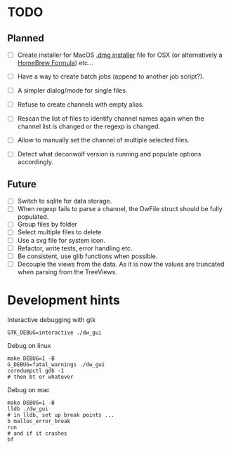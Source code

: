 # TODO

## Planned
- [ ] Create installer for MacOS
 [.dmg installer](https://mesonbuild.com/Creating-OSX-packages.html)
 file for OSX (or alternatively a [HomeBrew Formula](https://medium.com/@tharun208/creating-a-homebrew-formula-f76da25b79e4)) etc...

- [ ] Have a way to create batch jobs (append to another job script?).
- [ ] A simpler dialog/mode for single files.

- [ ] Refuse to create channels with empty alias.
- [ ] Rescan the list of files to identify channel names again when
 the channel list is changed or the regexp is changed.
- [ ] Allow to manually set the channel of multiple selected files.
- [ ] Detect what deconwolf version is running and populate options accordingly.


## Future
- [ ] Switch to sqlite for data storage.
- [ ] When regexp fails to parse a channel, the DwFile struct should
       be fully populated.
- [ ] Group files by folder
- [ ] Select multiple files to delete
- [ ] Use a svg file for system icon.
- [ ] Refactor, write tests, error handling etc.
- [ ] Be consistent, use glib functions when possible.
- [ ] Decouple the views from the data. As it is now the values are
       truncated when parsing from the TreeViews.

# Development hints

Interactive debugging with gtk
``` shell
GTK_DEBUG=interactive ./dw_gui
```

Debug on linux
``` shell
make DEBUG=1 -B
G_DEBUG=fatal_warnings ./dw_gui
coredumpctl gdb -1
# then bt or whatever
```

Debug on mac

``` shell
make DEBUG=1 -B
lldb ./dw_gui
# in lldb, set up break points ...
b malloc_error_break
run
# and if it crashes
bf
```
